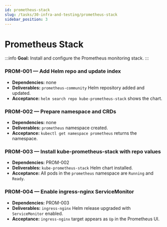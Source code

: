 ```yaml
---
id: prometheus-stack
slug: /tasks/30-infra-and-testing/prometheus-stack
sidebar_position: 3
---
```


# Prometheus Stack

:::info **Goal:** Install and configure the Prometheus monitoring stack. :::

### PROM-001 — Add Helm repo and update index

- **Dependencies:** none
- **Deliverables:** `prometheus-community` Helm repository added and updated.
- **Acceptance:** `helm search repo kube-prometheus-stack` shows the chart.

### PROM-002 — Prepare namespace and CRDs

- **Dependencies:** none
- **Deliverables:** `prometheus` namespace created.
- **Acceptance:** `kubectl get namespace prometheus` returns the namespace.

### PROM-003 — Install kube-prometheus-stack with repo values

- **Dependencies:** PROM-002
- **Deliverables:** `kube-prometheus-stack` Helm chart installed.
- **Acceptance:** All pods in the `prometheus` namespace are `Running` and `Ready`.

### PROM-004 — Enable ingress-nginx ServiceMonitor

- **Dependencies:** PROM-003
- **Deliverables:** `ingress-nginx` Helm release upgraded with `ServiceMonitor` enabled.
- **Acceptance:** `ingress-nginx` target appears as `Up` in the Prometheus UI.
